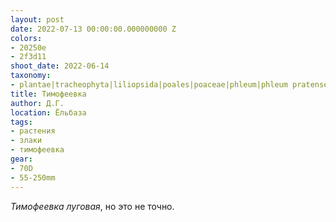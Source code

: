 ```yaml
---
layout: post
date: 2022-07-13 00:00:00.000000000 Z
colors:
- 20250e
- 2f3d11
shoot_date: 2022-06-14
taxonomy:
- plantae|tracheophyta|liliopsida|poales|poaceae|phleum|phleum pratense
title: Тимофеевка
author: Д.Г.
location: Ёльбаза
tags:
- растения
- злаки
- тимофеевка
gear:
- 70D
- 55-250mm
---
```

_Тимофеевка луговая_, но это не точно.

